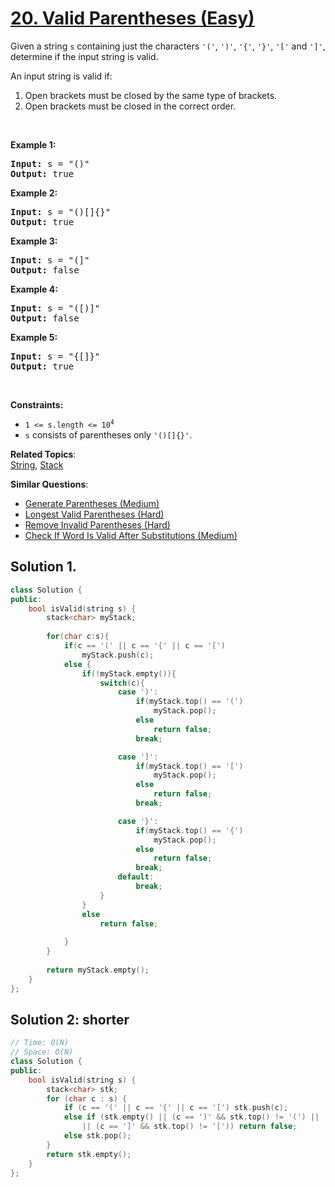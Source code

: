 # [20. Valid Parentheses (Easy)](https://leetcode.com/problems/valid-parentheses/)

<p>Given a string <code>s</code> containing just the characters <code>'('</code>, <code>')'</code>, <code>'{'</code>, <code>'}'</code>, <code>'['</code> and <code>']'</code>, determine if the input string is valid.</p>

<p>An input string is valid if:</p>

<ol>
	<li>Open brackets must be closed by the same type of brackets.</li>
	<li>Open brackets must be closed in the correct order.</li>
</ol>

<p>&nbsp;</p>
<p><strong>Example 1:</strong></p>

<pre><strong>Input:</strong> s = "()"
<strong>Output:</strong> true
</pre>

<p><strong>Example 2:</strong></p>

<pre><strong>Input:</strong> s = "()[]{}"
<strong>Output:</strong> true
</pre>

<p><strong>Example 3:</strong></p>

<pre><strong>Input:</strong> s = "(]"
<strong>Output:</strong> false
</pre>

<p><strong>Example 4:</strong></p>

<pre><strong>Input:</strong> s = "([)]"
<strong>Output:</strong> false
</pre>

<p><strong>Example 5:</strong></p>

<pre><strong>Input:</strong> s = "{[]}"
<strong>Output:</strong> true
</pre>

<p>&nbsp;</p>
<p><strong>Constraints:</strong></p>

<ul>
	<li><code>1 &lt;= s.length &lt;= 10<sup>4</sup></code></li>
	<li><code>s</code> consists of parentheses only <code>'()[]{}'</code>.</li>
</ul>


**Related Topics**:  
[String](https://leetcode.com/tag/string/), [Stack](https://leetcode.com/tag/stack/)

**Similar Questions**:
* [Generate Parentheses (Medium)](https://leetcode.com/problems/generate-parentheses/)
* [Longest Valid Parentheses (Hard)](https://leetcode.com/problems/longest-valid-parentheses/)
* [Remove Invalid Parentheses (Hard)](https://leetcode.com/problems/remove-invalid-parentheses/)
* [Check If Word Is Valid After Substitutions (Medium)](https://leetcode.com/problems/check-if-word-is-valid-after-substitutions/)

## Solution 1.

```cpp
class Solution {
public:
    bool isValid(string s) {
        stack<char> myStack;
        
        for(char c:s){
            if(c == '(' || c == '{' || c == '[')
                myStack.push(c);
            else {
                if(!myStack.empty()){
                    switch(c){
                        case ')':
                            if(myStack.top() == '(')
                                myStack.pop();
                            else 
                                return false;
                            break;

                        case ']':
                            if(myStack.top() == '[')
                                myStack.pop();
                            else 
                                return false;
                            break;

                        case '}':
                            if(myStack.top() == '{')
                                myStack.pop();
                            else 
                                return false;
                            break;
                        default:
                            break;
                    }
                }
                else 
                    return false;
                
            }
        }
        
        return myStack.empty();
    }
};
```

## Solution 2: shorter
```cpp
// Time: O(N)
// Space: O(N)
class Solution {
public:
    bool isValid(string s) {
        stack<char> stk;
        for (char c : s) {
            if (c == '(' || c == '{' || c == '[') stk.push(c);
            else if (stk.empty() || (c == ')' && stk.top() != '(') || (c == '}' && stk.top() != '{')
                || (c == ']' && stk.top() != '[')) return false;
            else stk.pop();
        }
        return stk.empty();
    }
};
```
